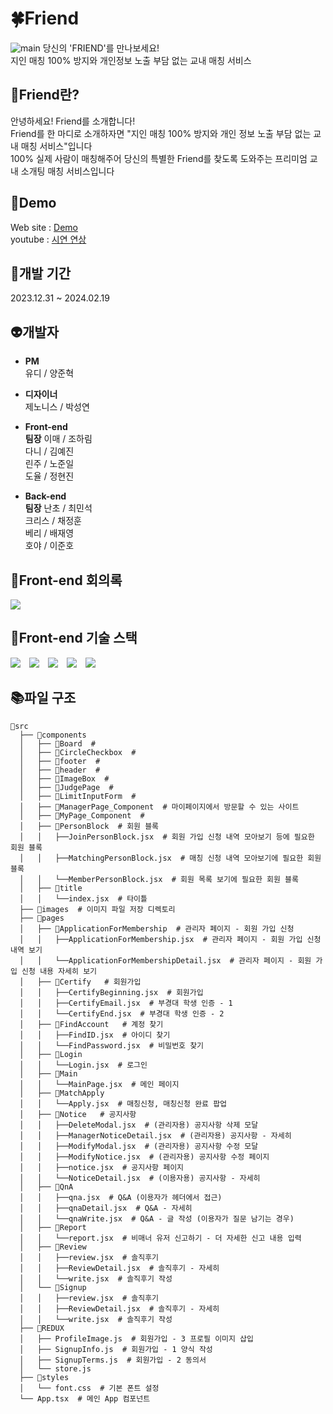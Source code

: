 # 🍀Friend
![main](https://github.com/chr0405/js_counter/assets/129362281/022d3f4f-20e6-43eb-817e-09cb90a47ee1)
당신의 'FRIEND'를 만나보세요!\
지인 매칭 100% 방지와 개인정보 노출 부담 없는 교내 매칭 서비스

## 💚Friend란?

안녕하세요! Friend를 소개합니다!\
Friend를 한 마디로 소개하자면 "지인 매칭 100% 방지와 개인 정보 노출 부담 없는 교내 매칭 서비스"입니다\
100% 실제 사람이 매칭해주어 당신의 특별한 Friend를 찾도록 도와주는 프리미엄 교내 소개팅 매칭 서비스입니다

## 💚Demo

Web site : [Demo](dev--rococo-dragon-c69f42.netlify.app)\
youtube : [시연 연상](https://www.youtube.com/watch?v=jvkPfVLO6fc)

## 🧪개발 기간

2023.12.31 ~ 2024.02.19

## 👽개발자

* **PM**\
  유디 / 양준혁
  
* **디자이너**\
  제노니스 / 박성연
  
* **Front-end**\
**팀장** 이매 / 조하림\
다니 / 김예진\
린주 / 노준일\
도율 / 정현진

* **Back-end**\
**팀장** 난초 / 최민석\
크리스 / 채정훈\
베리 / 배재영\
호야 / 이준호

## 📗Front-end 회의록
<a href="https://bottlenose-barberry-5ba.notion.site/Friend-FE-489356d3cfff48a5ad3682515a3e5a7f?pvs=4"><img src="https://img.shields.io/badge/notion-000000.svg?&style=for-the-badge&logo=notion&logoColor=white"/></a>

## 🧩Front-end 기술 스택
<p>
  <img src="https://img.shields.io/badge/JavaScript-F7DF1E?style=for-the-badge&logo=JavaScript&logoColor=white" style="margin-right: 10px;"/>
  <img src="https://img.shields.io/badge/React-20232A?style=for-the-badge&logo=react&logoColor=61DAFB" style="margin-right: 10px;"/>
  <img src="https://img.shields.io/badge/styled--components-DB7093?style=for-the-badge&logo=styled-components&logoColor=white" style="margin-right: 10px;"/>
  <img src="https://img.shields.io/badge/Redux-593D88?style=for-the-badge&logo=redux&logoColor=white" style="margin-right: 10px;"/>
  <img src="https://img.shields.io/badge/Axios-5A29E4?style=for-the-badge&logo=axios&logoColor=white"/>
</p>

## 📚파일 구조
```
📁src
  ├── 📁components
  │   ├── 📁Board  # 
  │   ├── 📁CircleCheckbox  # 
  │   ├── 📁footer  # 
  │   ├── 📁header  # 
  │   ├── 📁ImageBox  # 
  │   ├── 📁JudgePage  # 
  │   ├── 📁LimitInputForm  # 
  │   ├── 📁ManagerPage_Component  # 마이페이지에서 방문할 수 있는 사이트
  │   ├── 📁MyPage_Component  # 
  │   ├── 📁PersonBlock  # 회원 블록
  │   │   ├──JoinPersonBlock.jsx  # 회원 가입 신청 내역 모아보기 등에 필요한 회원 블록
  │   │   ├──MatchingPersonBlock.jsx  # 매칭 신청 내역 모아보기에 필요한 회원 블록
  │   │   └──MemberPersonBlock.jsx  # 회원 목록 보기에 필요한 회원 블록
  │   ├── 📁title
  │   │   └──index.jsx  # 타이틀
  ├── 📁images  # 이미지 파일 저장 디렉토리
  ├── 📁pages
  │   ├── 📁ApplicationForMembership  # 관리자 페이지 - 회원 가입 신청
  │   │   ├──ApplicationForMembership.jsx  # 관리자 페이지 - 회원 가입 신청 내역 보기
  │   │   └──ApplicationForMembershipDetail.jsx  # 관리자 페이지 - 회원 가입 신청 내용 자세히 보기
  │   ├── 📁Certify   # 회원가입
  │   │   ├──CertifyBeginning.jsx  # 회원가입
  │   │   ├──CertifyEmail.jsx  # 부경대 학생 인증 - 1
  │   │   └──CertifyEnd.jsx  # 부경대 학생 인증 - 2
  │   ├── 📁FindAccount   # 계정 찾기
  │   │   ├──FindID.jsx  # 아이디 찾기
  │   │   └──FindPassword.jsx  # 비밀번호 찾기
  │   ├── 📁Login   
  │   │   └──Login.jsx  # 로그인
  │   ├── 📁Main  
  │   │   └──MainPage.jsx  # 메인 페이지
  │   ├── 📁MatchApply  
  │   │   └──Apply.jsx  # 매칭신청, 매칭신청 완료 팝업
  │   ├── 📁Notice   # 공지사항
  │   │   ├──DeleteModal.jsx  # (관리자용) 공지사항 삭제 모달
  │   │   ├──ManagerNoticeDetail.jsx  # (관리자용) 공지사항 - 자세히
  │   │   ├──ModifyModal.jsx  # (관리자용) 공지사항 수정 모달
  │   │   ├──ModifyNotice.jsx  # (관리자용) 공지사항 수정 페이지
  │   │   ├──notice.jsx  # 공지사항 페이지
  │   │   └──NoticeDetail.jsx  # (이용자용) 공지사항 - 자세히
  │   ├── 📁QnA   
  │   │   ├──qna.jsx  # Q&A (이용자가 헤더에서 접근)
  │   │   ├──qnaDetail.jsx  # Q&A - 자세히
  │   │   └──qnaWrite.jsx  # Q&A - 글 작성 (이용자가 질문 남기는 경우)
  │   ├── 📁Report   
  │   │   └──report.jsx  # 비매너 유저 신고하기 - 더 자세한 신고 내용 입력
  │   ├── 📁Review
  │   │   ├──review.jsx  # 솔직후기
  │   │   ├──ReviewDetail.jsx  # 솔직후기 - 자세히
  │   │   └──write.jsx  # 솔직후기 작성
  │   └── 📁Signup
  │   │   ├──review.jsx  # 솔직후기
  │   │   ├──ReviewDetail.jsx  # 솔직후기 - 자세히
  │   │   └──write.jsx  # 솔직후기 작성
  ├── 📁REDUX
  │   ├── ProfileImage.js  # 회원가입 - 3 프로필 이미지 삽입
  │   ├── SignupInfo.js  # 회원가입 - 1 양식 작성
  │   ├── SignupTerms.js  # 회원가입 - 2 동의서
  │   └── store.js
  ├── 📁styles
  │   └── font.css  # 기본 폰트 설정
  └── App.tsx  # 메인 App 컴포넌트
```
